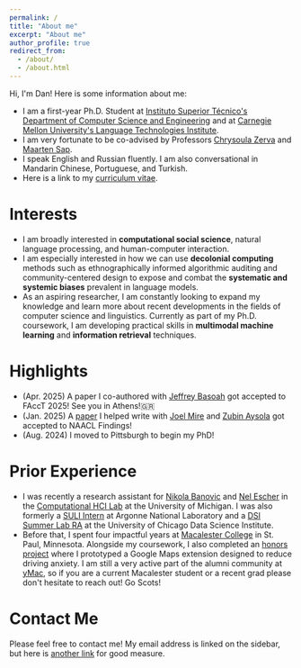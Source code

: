 ```yaml
---
permalink: /
title: "About me"
excerpt: "About me"
author_profile: true
redirect_from: 
  - /about/
  - /about.html
---
```


Hi, I'm Dan! Here is some information about me:
- I am a first-year Ph.D. Student at [Instituto Superior Técnico's Department of Computer Science and Engineering](https://dei.tecnico.ulisboa.pt/) and at [Carnegie Mellon University's Language Technologies Institute](https://www.lti.cs.cmu.edu/).
- I am very fortunate to be co-advised by Professors [Chrysoula Zerva](https://scholar.google.com/citations?user=S5NGkFsAAAAJ&hl=en&oi=ao) and [Maarten Sap](https://maartensap.com/).
- I speak English and Russian fluently. I am also conversational in Mandarin Chinese, Portuguese, and Turkish.
- Here is a link to my [curriculum vitae](https://chechelnitskd.github.io/Chechelnitsky_CV_2024.pdf).

# Interests
- I am broadly interested in **computational social science**, natural language processing, and human-computer interaction. 
- I am especially interested in how we can use **decolonial computing** methods such as ethnographically informed algorithmic auditing and community-centered design to expose and combat the **systematic and systemic biases** prevalent in language models.
- As an aspiring researcher, I am constantly looking to expand my knowledge and learn more about recent developments in the fields of computer science and linguistics. Currently as part of my Ph.D. coursework, I am developing practical skills in **multimodal machine learning** and **information retrieval** techniques.

# Highlights
- (Apr. 2025) A paper I co-authored with [Jeffrey Basoah](https://tat-lab.github.io/people/basoah/) got accepted to FAccT 2025! See you in Athens!🇬🇷
- (Jan. 2025) A [paper](https://arxiv.org/abs/2502.12858) I helped write with [Joel Mire](https://joelmire.notion.site/) and [Zubin Aysola](https://www.linkedin.com/in/zubin-aysola/) got accepted to NAACL Findings!
- (Aug. 2024) I moved to Pittsburgh to begin my PhD!

# Prior Experience
- I was recently a research assistant for [Nikola Banovic](https://www.nikolabanovic.net/) and [Nel Escher](https://kescher.github.io/cool-zone/) in the [Computational HCI Lab](https://x.com/comphcilab) at the University of Michigan. I was also formerly a [SULI Intern](https://science.osti.gov/wdts/suli) at Argonne National Laboratory and a [DSI Summer Lab RA](https://datascience.uchicago.edu/education/summerlab/) at the University of Chicago Data Science Institute.
- Before that, I spent four impactful years at [Macalester College](https://www.macalester.edu/) in St. Paul, Minnesota. Alongside my coursework, I also completed an [honors project](https://digitalcommons.macalester.edu/mathcs_honors/69/) where I prototyped a Google Maps extension designed to reduce driving anxiety. I am still a very active part of the alumni community at [yMac](https://www.facebook.com/groups/yMac1/), so if you are a current Macalester student or a recent grad please don't hesitate to reach out! Go Scots!

# Contact Me
Please feel free to contact me! My email address is linked on the sidebar, but here is [another link](mailto:dchechel@cmu.edu) for good measure.

